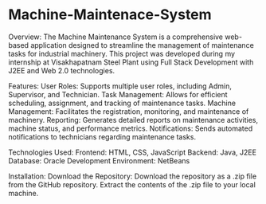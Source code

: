 # Machine-Maintenace-System
Overview:
The Machine Maintenance System is a comprehensive web-based application designed to streamline the management of maintenance tasks for industrial machinery. This project was developed during my internship at Visakhapatnam Steel Plant using Full Stack Development with J2EE and Web 2.0 technologies.

Features:
User Roles: Supports multiple user roles, including Admin, Supervisor, and Technician.
Task Management: Allows for efficient scheduling, assignment, and tracking of maintenance tasks.
Machine Management: Facilitates the registration, monitoring, and maintenance of machinery.
Reporting: Generates detailed reports on maintenance activities, machine status, and performance metrics.
Notifications: Sends automated notifications to technicians regarding maintenance tasks.

Technologies Used:
Frontend: HTML, CSS, JavaScript
Backend: Java, J2EE
Database: Oracle
Development Environment: NetBeans

Installation:
Download the Repository:
Download the repository as a .zip file from the GitHub repository.
Extract the contents of the .zip file to your local machine.
